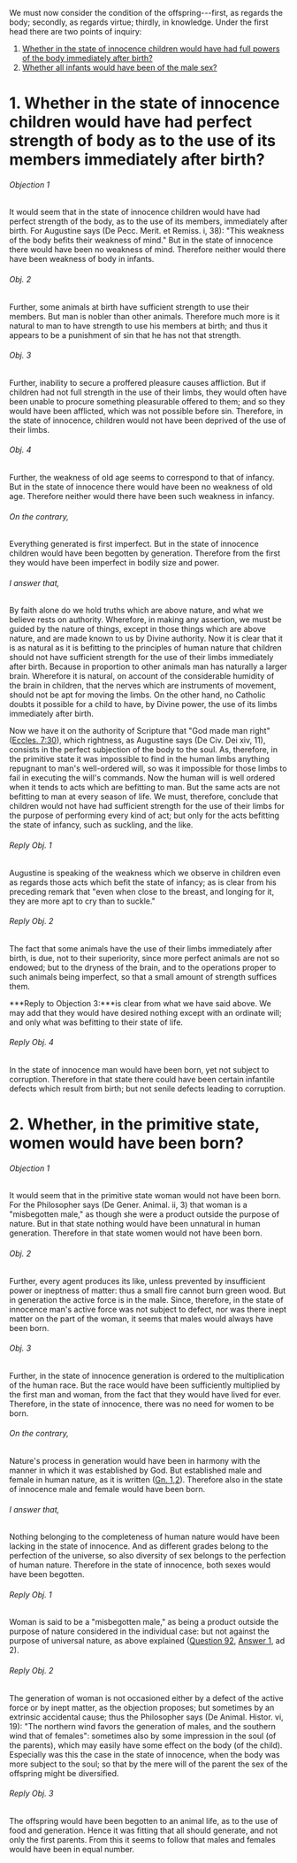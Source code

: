 We must now consider the condition of the offspring---first, as regards the body; secondly, as regards virtue; thirdly, in knowledge. Under the first head there are two points of inquiry:  

1. [ Whether in the state of innocence children would have had full powers of the body immediately after birth?  ](#1.%20Whether%20in%20the%20state%20of%20innocence%20children%20would%20have%20had%20perfect%20strength%20of%20body%20as%20to%20the%20use%20of%20its%20members%20immediately%20after%20birth?)
2. [ Whether all infants would have been of the male sex?](#2.%20Whether,%20in%20the%20primitive%20state,%20women%20would%20have%20been%20born?)



# 1. Whether in the state of innocence children would have had perfect strength of body as to the use of its members immediately after birth? 

###### Objection 1
It would seem that in the state of innocence children would have had perfect strength of the body, as to the use of its members, immediately after birth. For Augustine says (De Pecc. Merit. et Remiss. i, 38): "This weakness of the body befits their weakness of mind." But in the state of innocence there would have been no weakness of mind. Therefore neither would there have been weakness of body in infants.  

###### Obj. 2
Further, some animals at birth have sufficient strength to use their members. But man is nobler than other animals. Therefore much more is it natural to man to have strength to use his members at birth; and thus it appears to be a punishment of sin that he has not that strength.  

###### Obj. 3
Further, inability to secure a proffered pleasure causes affliction. But if children had not full strength in the use of their limbs, they would often have been unable to procure something pleasurable offered to them; and so they would have been afflicted, which was not possible before sin. Therefore, in the state of innocence, children would not have been deprived of the use of their limbs.  

###### Obj. 4
Further, the weakness of old age seems to correspond to that of infancy. But in the state of innocence there would have been no weakness of old age. Therefore neither would there have been such weakness in infancy.  

###### On the contrary,
Everything generated is first imperfect. But in the state of innocence children would have been begotten by generation. Therefore from the first they would have been imperfect in bodily size and power.  

###### I answer that,
By faith alone do we hold truths which are above nature, and what we believe rests on authority. Wherefore, in making any assertion, we must be guided by the nature of things, except in those things which are above nature, and are made known to us by Divine authority. Now it is clear that it is as natural as it is befitting to the principles of human nature that children should not have sufficient strength for the use of their limbs immediately after birth. Because in proportion to other animals man has naturally a larger brain. Wherefore it is natural, on account of the considerable humidity of the brain in children, that the nerves which are instruments of movement, should not be apt for moving the limbs. On the other hand, no Catholic doubts it possible for a child to have, by Divine power, the use of its limbs immediately after birth.  

Now we have it on the authority of Scripture that "God made man right" ([Eccles. 7:30](http://bible.gospelcom.net/bible?Eccles++7:30)), which rightness, as Augustine says (De Civ. Dei xiv, 11), consists in the perfect subjection of the body to the soul. As, therefore, in the primitive state it was impossible to find in the human limbs anything repugnant to man's well-ordered will, so was it impossible for those limbs to fail in executing the will's commands. Now the human will is well ordered when it tends to acts which are befitting to man. But the same acts are not befitting to man at every season of life. We must, therefore, conclude that children would not have had sufficient strength for the use of their limbs for the purpose of performing every kind of act; but only for the acts befitting the state of infancy, such as suckling, and the like.  

###### Reply Obj. 1
Augustine is speaking of the weakness which we observe in children even as regards those acts which befit the state of infancy; as is clear from his preceding remark that "even when close to the breast, and longing for it, they are more apt to cry than to suckle."  

###### Reply Obj. 2
The fact that some animals have the use of their limbs immediately after birth, is due, not to their superiority, since more perfect animals are not so endowed; but to the dryness of the brain, and to the operations proper to such animals being imperfect, so that a small amount of strength suffices them.  

***Reply to Objection 3:***is clear from what we have said above. We may add that they would have desired nothing except with an ordinate will; and only what was befitting to their state of life.  

###### Reply Obj. 4
In the state of innocence man would have been born, yet not subject to corruption. Therefore in that state there could have been certain infantile defects which result from birth; but not senile defects leading to corruption.  




# 2. Whether, in the primitive state, women would have been born? 

###### Objection 1
It would seem that in the primitive state woman would not have been born. For the Philosopher says (De Gener. Animal. ii, 3) that woman is a "misbegotten male," as though she were a product outside the purpose of nature. But in that state nothing would have been unnatural in human generation. Therefore in that state women would not have been born.  

###### Obj. 2
Further, every agent produces its like, unless prevented by insufficient power or ineptness of matter: thus a small fire cannot burn green wood. But in generation the active force is in the male. Since, therefore, in the state of innocence man's active force was not subject to defect, nor was there inept matter on the part of the woman, it seems that males would always have been born.  

###### Obj. 3
Further, in the state of innocence generation is ordered to the multiplication of the human race. But the race would have been sufficiently multiplied by the first man and woman, from the fact that they would have lived for ever. Therefore, in the state of innocence, there was no need for women to be born.  

###### On the contrary,
Nature's process in generation would have been in harmony with the manner in which it was established by God. But established male and female in human nature, as it is written ([Gn. 1,2](http://bible.gospelcom.net/bible?Gn++1,2)). Therefore also in the state of innocence male and female would have been born.  

###### I answer that,
Nothing belonging to the completeness of human nature would have been lacking in the state of innocence. And as different grades belong to the perfection of the universe, so also diversity of sex belongs to the perfection of human nature. Therefore in the state of innocence, both sexes would have been begotten.  

###### Reply Obj. 1
Woman is said to be a "misbegotten male," as being a product outside the purpose of nature considered in the individual case: but not against the purpose of universal nature, as above explained ([Question 92](092.%20Production%20of%20the%20Woman.md), [Answer 1](092.%20Production%20of%20the%20Woman.md#1.%20Whether%20the%20woman%20should%20have%20been%20made%20in%20the%20first%20production%20of%20things?%20), ad 2).  

###### Reply Obj. 2
The generation of woman is not occasioned either by a defect of the active force or by inept matter, as the objection proposes; but sometimes by an extrinsic accidental cause; thus the Philosopher says (De Animal. Histor. vi, 19): "The northern wind favors the generation of males, and the southern wind that of females": sometimes also by some impression in the soul (of the parents), which may easily have some effect on the body (of the child). Especially was this the case in the state of innocence, when the body was more subject to the soul; so that by the mere will of the parent the sex of the offspring might be diversified.  

###### Reply Obj. 3
The offspring would have been begotten to an animal life, as to the use of food and generation. Hence it was fitting that all should generate, and not only the first parents. From this it seems to follow that males and females would have been in equal number.